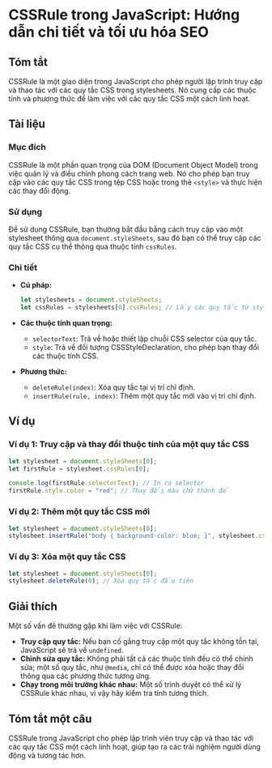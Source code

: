 <!--
Meta Description: # CSSRule trong JavaScript: Hướng dẫn chi tiết và tối ưu hóa SEO ## Tóm tắt CSSRule là một giao diện trong JavaScript cho phép người lập trình truy cậ...
Meta Keywords: quy, tắc, một, các, css
-->

# CSSRule trong JavaScript: Hướng dẫn chi tiết và tối ưu hóa SEO

## Tóm tắt
CSSRule là một giao diện trong JavaScript cho phép người lập trình truy cập và thao tác với các quy tắc CSS trong stylesheets. Nó cung cấp các thuộc tính và phương thức để làm việc với các quy tắc CSS một cách linh hoạt.

## Tài liệu
### Mục đích
CSSRule là một phần quan trọng của DOM (Document Object Model) trong việc quản lý và điều chỉnh phong cách trang web. Nó cho phép bạn truy cập vào các quy tắc CSS trong tệp CSS hoặc trong thẻ `<style>` và thực hiện các thay đổi động.

### Sử dụng
Để sử dụng CSSRule, bạn thường bắt đầu bằng cách truy cập vào một stylesheet thông qua `document.styleSheets`, sau đó bạn có thể truy cập các quy tắc CSS cụ thể thông qua thuộc tính `cssRules`.

### Chi tiết
- **Cú pháp:** 
  ```javascript
  let stylesheets = document.styleSheets;
  let cssRules = stylesheets[0].cssRules; // Lấy các quy tắc từ stylesheet đầu tiên
  ```
- **Các thuộc tính quan trọng:**
  - `selectorText`: Trả về hoặc thiết lập chuỗi CSS selector của quy tắc.
  - `style`: Trả về đối tượng CSSStyleDeclaration, cho phép bạn thay đổi các thuộc tính CSS.
  
- **Phương thức:**
  - `deleteRule(index)`: Xóa quy tắc tại vị trí chỉ định.
  - `insertRule(rule, index)`: Thêm một quy tắc mới vào vị trí chỉ định.

## Ví dụ
### Ví dụ 1: Truy cập và thay đổi thuộc tính của một quy tắc CSS
```javascript
let stylesheet = document.styleSheets[0];
let firstRule = stylesheet.cssRules[0];

console.log(firstRule.selectorText); // In ra selector
firstRule.style.color = "red"; // Thay đổi màu chữ thành đỏ
```

### Ví dụ 2: Thêm một quy tắc CSS mới
```javascript
let stylesheet = document.styleSheets[0];
stylesheet.insertRule("body { background-color: blue; }", stylesheet.cssRules.length);
```

### Ví dụ 3: Xóa một quy tắc CSS
```javascript
let stylesheet = document.styleSheets[0];
stylesheet.deleteRule(0); // Xóa quy tắc đầu tiên
```

## Giải thích
Một số vấn đề thường gặp khi làm việc với CSSRule:
- **Truy cập quy tắc:** Nếu bạn cố gắng truy cập một quy tắc không tồn tại, JavaScript sẽ trả về `undefined`.
- **Chỉnh sửa quy tắc:** Không phải tất cả các thuộc tính đều có thể chỉnh sửa; một số quy tắc, như `@media`, chỉ có thể được xóa hoặc thay đổi thông qua các phương thức tương ứng.
- **Chạy trong môi trường khác nhau:** Một số trình duyệt có thể xử lý CSSRule khác nhau, vì vậy hãy kiểm tra tính tương thích.

## Tóm tắt một câu
CSSRule trong JavaScript cho phép lập trình viên truy cập và thao tác với các quy tắc CSS một cách linh hoạt, giúp tạo ra các trải nghiệm người dùng động và tương tác hơn.